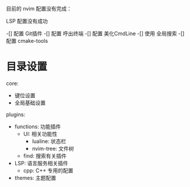 目前的 nvim 配置没有完成：

LSP 配置没有成功

-[] 配置 Git插件
-[] 配置 呼出终端
-[] 配置 美化CmdLine
-[] 使用 全局搜索
-[] 配置 cmake-tools
# 目录设置

core:
- 键位设置
- 全局基础设置

plugins:
- functions: 功能插件
  - UI: 相关功能性
    - lualine: 状态栏
    - nvim-tree: 文件树
  - find: 搜索有关插件
- LSP: 语言服务相关插件
  - cpp: C++ 专用的配置
- themes: 主题配置